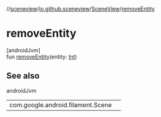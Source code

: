 //[sceneview](../../../index.md)/[io.github.sceneview](../index.md)/[SceneView](index.md)/[removeEntity](remove-entity.md)

# removeEntity

[androidJvm]\
fun [removeEntity](remove-entity.md)(entity: [Int](https://kotlinlang.org/api/latest/jvm/stdlib/kotlin/-int/index.html))

## See also

androidJvm

| | |
|---|---|
| com.google.android.filament.Scene |  |
